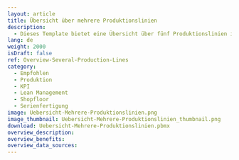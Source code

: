 ```yaml
---
layout: article
title: Übersicht über mehrere Produktionslinien
description: 
  - Dieses Template bietet eine Übersicht über fünf Produktionslinien in einer Produktionshalle. Es werden Variablenlisten als Datenquellen verwendet, diese können Sie durch Ihre persönlichen Datenquellen ersetzen. Mit Hilfe der Funktion 'Bedingte Formatierung' wird auf den aktuellen Status jeder Linie reagiert und die Elemente entsprechend eingefärbt.
lang: de
weight: 2000
isDraft: false
ref: Overview-Several-Production-Lines
category:
  - Empfohlen
  - Produktion
  - KPI
  - Lean Management
  - Shopfloor
  - Serienfertigung
image: Uebersicht-Mehrere-Produktionslinien.png
image_thumbnail: Uebersicht-Mehrere-Produktionslinien_thumbnail.png
download: Uebersicht-Mehrere-Produktionslinien.pbmx
overview_description:
overview_benefits:
overview_data_sources:
---
```

